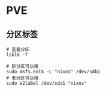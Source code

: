 # PVE

## 分区标签

```shell
# 查看分区
lsblk -f

# 新分区可以用
sudo mkfs.ext4 -L "nixos" /dev/sdb1
# 老分区可以用
sudo e2label /dev/sda1 "nixos"
```
